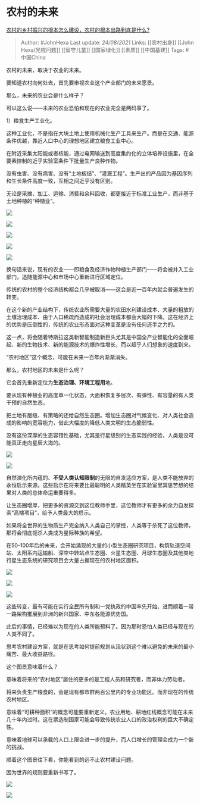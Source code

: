 # 农村的未来
[农村的乡村振兴的根本怎么建设，农村的根本出路到底是什么?](https://www.zhihu.com/question/437882772/answer/2081194676)

> Author: #JohnHexa 
Last update: *24/08/2021* 
Links: [[农村出身]] [[John Hexa/光棍问题]] [[留守儿童]] [[国家绿化]] [[素质]] [[中国基建]]
Tags: #中国China 
  


农村的未来，取决于农业的未来。

要知道农村向何处去，首先要审视农业这个产业部门的未来愿景。

那么，未来的农业会是什么样子？

可以这么说——未来的农业恐怕和现在的农业完全是两码事了。

1）粮食生产工业化。

这种工业化，不是指在大块土地上使用机械化生产工具来生产。而是在交通、能源条件优越，靠近人口中心的理想地区建立粮食工业中心。

在附近采集太阳能或者核能，通过电网输送到高度集约化的立体培养设施里，在全要素控制的近乎实验室条件下批量生产良种作物。

没有虫害、没有病害、没有“土地板结”、“灌溉工程”。生产出的产品因为基因序列和生长条件高度一致，互相之间近乎没有区别。

无论是采摘、加工、运输、消费和余料回收，都更接近于标准工业生产，而非基于土地种植的“种植业”。

  

![](https://pic2.zhimg.com/50/v2-d85c601bb6eaa8495e8898819c7bb555_720w.jpg?source=1940ef5c)

  

![](https://pica.zhimg.com/50/v2-f228ec33bd0b6b98d9b5240fab19bb05_720w.jpg?source=1940ef5c)

  

![](https://pic1.zhimg.com/50/v2-795e81f3f6d458da07578a0f6c2a78eb_720w.jpg?source=1940ef5c)

  

![](https://pic2.zhimg.com/50/v2-d22ddcff29efb77160e85f17283df195_720w.jpg?source=1940ef5c)

  

![](https://pic2.zhimg.com/50/v2-5d99b0908d55f4d42488a023b7eae7f7_720w.jpg?source=1940ef5c)

换句话来说，现有的农业——即粮食及经济作物种植生产部门——将会被并入工业部门，追随能源中心和市场中心重新进行区域定位。

传统的农村的整个经济结构都会几乎被取消——这会是近一百年内就会普遍发生的转变。

在这个新的产业结构下，传统农业所需要大量的农田水利建设成本、大量的粗放的土壤治理成本、由于人口稀疏而造成的社会治理成本都会大幅的下降。这在经济上的优势是压倒性的，传统的农业形态面对这种变革是没有任何还手之力的。

这一点，将会随着特斯拉这类新智能制造新巨头尤其是中国全产业智能化的全面崛起、新的生物技术、新的能源技术的爆炸性增长，而以超乎人们想象的速度到来。

“农村地区”这个概念，可能在未来一百年内渐渐消失。

那么，农村地区的未来是什么呢？

它会首先重新定位为**生态治理、环境工程用**地。

要从现有种植业的高度单一化状态，大面积恢复多层次、有弹性、有容量的有人类干预的自然生态。

把土地有层级、有策略的还给自然生态圈。增加生态圈对气候变化、对人类社会造成的影响的宽容能力，借此大幅度的降低人类文明的生态脆弱性。

没有这份深厚的生态容错性基础，尤其是行星级别的生态实践的经验，人类是没可能真正走向星辰大海的。

![](https://pic1.zhimg.com/50/v2-4fda502b41592afef10d3ae60a6ad057_720w.jpg?source=1940ef5c)

  

![](https://pic1.zhimg.com/50/v2-23748d08d4a895f191f8341c40c69dd8_720w.jpg?source=1940ef5c)

自然演化所内蕴的、**不受人类认知限制**的无限的自发适应方案，是人类不能放弃的永恒启示来源。这些启示在将来要比最聪明的人类精英坐在实验室里冥思苦想的结果对人类的总体命运重要得多。

让生态圈增厚，把更多的资源交到这位教师手里，这位教师才有更多的余力自发探索“高端项目”，给予人类最大的启示。

如果将全世界的生物质生产完全纳入人类自己的掌控，人类等于杀死了这位教师，那将会彻底扼杀人类成为星际种族的希望。

在50-100年后的未来，会开始涌现的大量的小型生态圈研究项目，构筑轨道空间站、太阳系内运输船、深空中转站点生态圈、火星生态圈、月球生态圈及其他类地行星生态系统的研究项目会大量占据现在的农村地区面积。

![](https://pic3.zhimg.com/50/v2-50911c6437f49b4a1da3876b63f96942_720w.jpg?source=1940ef5c)

  

![](https://pica.zhimg.com/50/v2-4a1b94665c2568aad5baac0a8475678a_720w.jpg?source=1940ef5c)

  

![](https://pic2.zhimg.com/50/v2-f5e1c66d6b3158e262c125df1e69f24c_720w.jpg?source=1940ef5c)

这些转变，最有可能在实行全民所有制和一党执政的中国率先开始、进而顺着一带一路架构推展到非洲的新兴国家、中东各能源优势国。

此后的事情，已经难以为现在的人类所能预料了。因为那时恐怕人类已经与现在的人类不同了。

思考农村建设方案，就是在思考如何提前规划从现状到这个难以避免的未来的最小痛苦、最大收益路径。

这个图景意味着什么？

意味着将来的“农村地区”居住的更多的是工程人员和研究者，而非体力劳动者。

将来负责生产粮食的，会是现有都市群两百公里内的专业功能区。而非现在的传统农村地区。

意味着“可耕种面积”的概念可能要重新定义。农业用地、耕地红线概念可能在未来几十年内过时。这在票选制国家可能会导致传统农业人口的政治权利的巨大不确定性。

意味着地球可以承载的人口上限会进一步的提升，而人口增长的管理会成为一个新的挑战。

顺着这个图景往下看，你能看到的远不止农村建设问题。

因为世界的规则要重新书写了。

![](https://pica.zhimg.com/50/v2-b56968956ecae6168c60149229770fb0_720w.jpg?source=1940ef5c)

  

![](https://pic2.zhimg.com/50/v2-a73039b6ce23c6b7fe60679141a838ec_720w.jpg?source=1940ef5c)